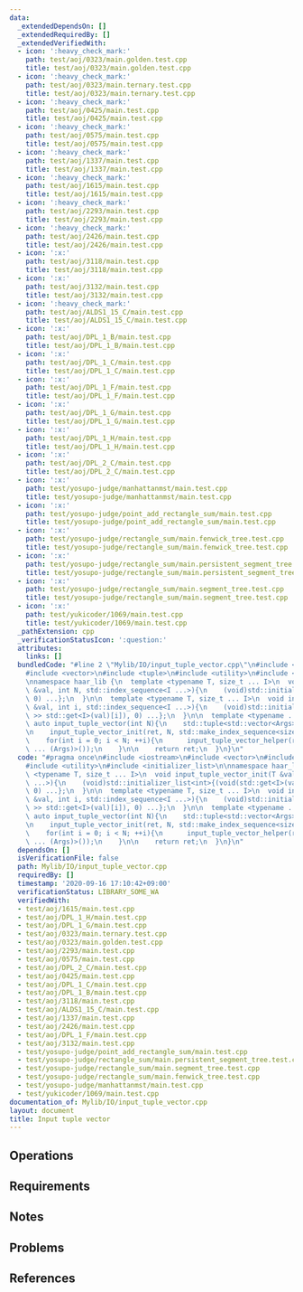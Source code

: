 ```yaml
---
data:
  _extendedDependsOn: []
  _extendedRequiredBy: []
  _extendedVerifiedWith:
  - icon: ':heavy_check_mark:'
    path: test/aoj/0323/main.golden.test.cpp
    title: test/aoj/0323/main.golden.test.cpp
  - icon: ':heavy_check_mark:'
    path: test/aoj/0323/main.ternary.test.cpp
    title: test/aoj/0323/main.ternary.test.cpp
  - icon: ':heavy_check_mark:'
    path: test/aoj/0425/main.test.cpp
    title: test/aoj/0425/main.test.cpp
  - icon: ':heavy_check_mark:'
    path: test/aoj/0575/main.test.cpp
    title: test/aoj/0575/main.test.cpp
  - icon: ':heavy_check_mark:'
    path: test/aoj/1337/main.test.cpp
    title: test/aoj/1337/main.test.cpp
  - icon: ':heavy_check_mark:'
    path: test/aoj/1615/main.test.cpp
    title: test/aoj/1615/main.test.cpp
  - icon: ':heavy_check_mark:'
    path: test/aoj/2293/main.test.cpp
    title: test/aoj/2293/main.test.cpp
  - icon: ':heavy_check_mark:'
    path: test/aoj/2426/main.test.cpp
    title: test/aoj/2426/main.test.cpp
  - icon: ':x:'
    path: test/aoj/3118/main.test.cpp
    title: test/aoj/3118/main.test.cpp
  - icon: ':x:'
    path: test/aoj/3132/main.test.cpp
    title: test/aoj/3132/main.test.cpp
  - icon: ':heavy_check_mark:'
    path: test/aoj/ALDS1_15_C/main.test.cpp
    title: test/aoj/ALDS1_15_C/main.test.cpp
  - icon: ':x:'
    path: test/aoj/DPL_1_B/main.test.cpp
    title: test/aoj/DPL_1_B/main.test.cpp
  - icon: ':x:'
    path: test/aoj/DPL_1_C/main.test.cpp
    title: test/aoj/DPL_1_C/main.test.cpp
  - icon: ':x:'
    path: test/aoj/DPL_1_F/main.test.cpp
    title: test/aoj/DPL_1_F/main.test.cpp
  - icon: ':x:'
    path: test/aoj/DPL_1_G/main.test.cpp
    title: test/aoj/DPL_1_G/main.test.cpp
  - icon: ':x:'
    path: test/aoj/DPL_1_H/main.test.cpp
    title: test/aoj/DPL_1_H/main.test.cpp
  - icon: ':x:'
    path: test/aoj/DPL_2_C/main.test.cpp
    title: test/aoj/DPL_2_C/main.test.cpp
  - icon: ':x:'
    path: test/yosupo-judge/manhattanmst/main.test.cpp
    title: test/yosupo-judge/manhattanmst/main.test.cpp
  - icon: ':x:'
    path: test/yosupo-judge/point_add_rectangle_sum/main.test.cpp
    title: test/yosupo-judge/point_add_rectangle_sum/main.test.cpp
  - icon: ':x:'
    path: test/yosupo-judge/rectangle_sum/main.fenwick_tree.test.cpp
    title: test/yosupo-judge/rectangle_sum/main.fenwick_tree.test.cpp
  - icon: ':x:'
    path: test/yosupo-judge/rectangle_sum/main.persistent_segment_tree.test.cpp
    title: test/yosupo-judge/rectangle_sum/main.persistent_segment_tree.test.cpp
  - icon: ':x:'
    path: test/yosupo-judge/rectangle_sum/main.segment_tree.test.cpp
    title: test/yosupo-judge/rectangle_sum/main.segment_tree.test.cpp
  - icon: ':x:'
    path: test/yukicoder/1069/main.test.cpp
    title: test/yukicoder/1069/main.test.cpp
  _pathExtension: cpp
  _verificationStatusIcon: ':question:'
  attributes:
    links: []
  bundledCode: "#line 2 \"Mylib/IO/input_tuple_vector.cpp\"\n#include <iostream>\n\
    #include <vector>\n#include <tuple>\n#include <utility>\n#include <initializer_list>\n\
    \nnamespace haar_lib {\n  template <typename T, size_t ... I>\n  void input_tuple_vector_init(T\
    \ &val, int N, std::index_sequence<I ...>){\n    (void)std::initializer_list<int>{(void(std::get<I>(val).resize(N)),\
    \ 0) ...};\n  }\n\n  template <typename T, size_t ... I>\n  void input_tuple_vector_helper(T\
    \ &val, int i, std::index_sequence<I ...>){\n    (void)std::initializer_list<int>{(void(std::cin\
    \ >> std::get<I>(val)[i]), 0) ...};\n  }\n\n  template <typename ... Args>\n \
    \ auto input_tuple_vector(int N){\n    std::tuple<std::vector<Args> ...> ret;\n\
    \n    input_tuple_vector_init(ret, N, std::make_index_sequence<sizeof ... (Args)>());\n\
    \    for(int i = 0; i < N; ++i){\n      input_tuple_vector_helper(ret, i, std::make_index_sequence<sizeof\
    \ ... (Args)>());\n    }\n\n    return ret;\n  }\n}\n"
  code: "#pragma once\n#include <iostream>\n#include <vector>\n#include <tuple>\n\
    #include <utility>\n#include <initializer_list>\n\nnamespace haar_lib {\n  template\
    \ <typename T, size_t ... I>\n  void input_tuple_vector_init(T &val, int N, std::index_sequence<I\
    \ ...>){\n    (void)std::initializer_list<int>{(void(std::get<I>(val).resize(N)),\
    \ 0) ...};\n  }\n\n  template <typename T, size_t ... I>\n  void input_tuple_vector_helper(T\
    \ &val, int i, std::index_sequence<I ...>){\n    (void)std::initializer_list<int>{(void(std::cin\
    \ >> std::get<I>(val)[i]), 0) ...};\n  }\n\n  template <typename ... Args>\n \
    \ auto input_tuple_vector(int N){\n    std::tuple<std::vector<Args> ...> ret;\n\
    \n    input_tuple_vector_init(ret, N, std::make_index_sequence<sizeof ... (Args)>());\n\
    \    for(int i = 0; i < N; ++i){\n      input_tuple_vector_helper(ret, i, std::make_index_sequence<sizeof\
    \ ... (Args)>());\n    }\n\n    return ret;\n  }\n}\n"
  dependsOn: []
  isVerificationFile: false
  path: Mylib/IO/input_tuple_vector.cpp
  requiredBy: []
  timestamp: '2020-09-16 17:10:42+09:00'
  verificationStatus: LIBRARY_SOME_WA
  verifiedWith:
  - test/aoj/1615/main.test.cpp
  - test/aoj/DPL_1_H/main.test.cpp
  - test/aoj/DPL_1_G/main.test.cpp
  - test/aoj/0323/main.ternary.test.cpp
  - test/aoj/0323/main.golden.test.cpp
  - test/aoj/2293/main.test.cpp
  - test/aoj/0575/main.test.cpp
  - test/aoj/DPL_2_C/main.test.cpp
  - test/aoj/0425/main.test.cpp
  - test/aoj/DPL_1_C/main.test.cpp
  - test/aoj/DPL_1_B/main.test.cpp
  - test/aoj/3118/main.test.cpp
  - test/aoj/ALDS1_15_C/main.test.cpp
  - test/aoj/1337/main.test.cpp
  - test/aoj/2426/main.test.cpp
  - test/aoj/DPL_1_F/main.test.cpp
  - test/aoj/3132/main.test.cpp
  - test/yosupo-judge/point_add_rectangle_sum/main.test.cpp
  - test/yosupo-judge/rectangle_sum/main.persistent_segment_tree.test.cpp
  - test/yosupo-judge/rectangle_sum/main.segment_tree.test.cpp
  - test/yosupo-judge/rectangle_sum/main.fenwick_tree.test.cpp
  - test/yosupo-judge/manhattanmst/main.test.cpp
  - test/yukicoder/1069/main.test.cpp
documentation_of: Mylib/IO/input_tuple_vector.cpp
layout: document
title: Input tuple vector
---
```


## Operations

## Requirements

## Notes

## Problems

## References
